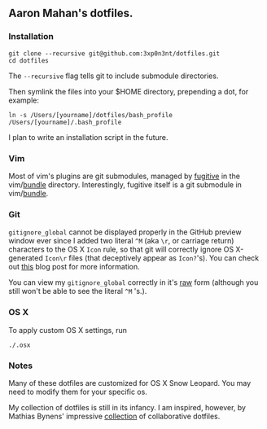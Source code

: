 ## Aaron Mahan's dotfiles.

### Installation

```
git clone --recursive git@github.com:3xp0n3nt/dotfiles.git
cd dotfiles
```
The ```--recursive``` flag tells git to include submodule directories.

Then symlink the files into your $HOME directory, prepending a dot, for example:

```
ln -s /Users/[yourname]/dotfiles/bash_profile /Users/[yourname]/.bash_profile
```

I plan to write an installation script in the future.

### Vim

Most of vim's plugins are git submodules, managed by [fugitive](https://github.com/tpope/vim-fugitive) in the vim/[bundle](https://github.com/3xp0n3nt/dotfiles/tree/master/vim/bundle) directory. Interestingly, fugitive itself is a git submodule in vim/[bundle](https://github.com/3xp0n3nt/dotfiles/tree/master/vim/bundle).

### Git

```gitignore_global``` cannot be displayed properly in the GitHub preview window ever since I added two literal ```^M``` (aka ```\r```, or carriage return) characters to the OS X ```Icon```
rule, so that git will correctly ignore OS X-generated ```Icon\r``` files (that deceptively appear as
```Icon?```'s). You can check out [this](http://blog.bitfluent.com/post/173740409/ignoring-icon-in-gitignore) blog post for more
information.

You can view my ```gitignore_global``` correctly in it's [raw](https://raw.github.com/3xp0n3nt/dotfiles/master/git/gitignore_global) form (although you still won't be able to see the literal ```^M``` 's.).

### OS X

To apply custom OS X settings, run
```
./.osx
```

### Notes

Many of these dotfiles are customized for OS X Snow Leopard. You may need to modify them for your specific os.

My collection of dotfiles is still in its infancy. I am inspired, however, by
Mathias Bynens' impressive [collection](https://github.com/mathiasbynens/dotfiles) of collaborative dotfiles.
